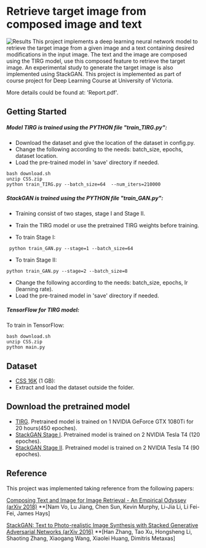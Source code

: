 # Retrieve target image from composed image and text

![Results](https://github.com/alinstein/Modify-image-by-text/diagram.png)
This project implements a deep learning neural network model to retrieve the target image from a given image and a text containing desired modifications in the input image.
The text and the image are composed using the TIRG model, use this composed feature to retrieve the target image. An experimental study to generate the target image is also implemented
using StackGAN. This project is implemented as part of course project for Deep Learning Course at University of Victoria.

More details could be found at: 'Report.pdf'.

## Getting Started

##### Model TIRG is trained using the PYTHON file "train_TIRG.py":

* Download the dataset and give the location of the dataset in config.py.
* Change the following according to the needs: batch_size, epochs, dataset location.
* Load the pre-trained model in 'save' directory if needed.

```
bash download.sh
unzip CSS.zip
python train_TIRG.py --batch_size=64  --num_iters=210000
```

##### StackGAN is trained using the PYTHON file "train_GAN.py":
* Training consist of two stages, stage I and Stage II.
* Train the TIRG model or use the pretrained TIRG weights before training.

* To train Stage I:
```
 python train_GAN.py --stage=1 --batch_size=64
```
* To train Stage II: 
```
python train_GAN.py --stage=2 --batch_size=8
```
* Change the following according to the needs: batch_size, epochs, lr (learning rate).
* Load the pre-trained model in 'save' directory if needed.

##### TensorFlow for TIRG model:
To train in TensorFlow:
```
bash download.sh
unzip CSS.zip
python main.py
```

## Dataset 
* [CSS 16K](https://drive.google.com/open?id=1wPqMw-HKmXUG2qTgYBiTNUnjz83hA2tY) (1 GB): 
*  Extract and load the dataset outside the folder.

## Download the pretrained model 
* [TIRG](https://drive.google.com/file/d/1P7jcEbp-bHW18Wib1WWpsgsr1VXMIjkp/view?usp=sharing). Pretrained model is trained on 1 NVIDIA GeForce GTX 1080Ti  for 20 hours(450 epoches). 
* [StackGAN Stage I](https://drive.google.com/file/d/1SXltrXZGxJZa1PrnAkjre8T9izO0SDWi/view?usp=sharing). Pretrained model is trained on 2 NVIDIA Tesla T4 (120 epoches). 
* [StackGAN Stage II](https://drive.google.com/file/d/1niMnrb504ELmmg8k92XXs6cBTtegOfBn/view?usp=sharing). Pretrained model is trained on 2 NVIDIA Tesla T4 (90 epoches). 

## Reference

This project was implemented taking reference from the following papers: 

[Composing Text and Image for Image Retrieval - An Empirical Odyssey (arXiv 2018)](https://arxiv.org/abs/1812.07119)
**[Nam Vo, Lu Jiang, Chen Sun, Kevin Murphy, Li-Jia Li, Li Fei-Fei, James Hays]

[StackGAN: Text to Photo-realistic Image Synthesis with Stacked Generative Adversarial Networks (arXiv 2016)](https://arxiv.org/abs/1612.03242)
**[Han Zhang, Tao Xu, Hongsheng Li, Shaoting Zhang, Xiaogang Wang, Xiaolei Huang, Dimitris Metaxas]
